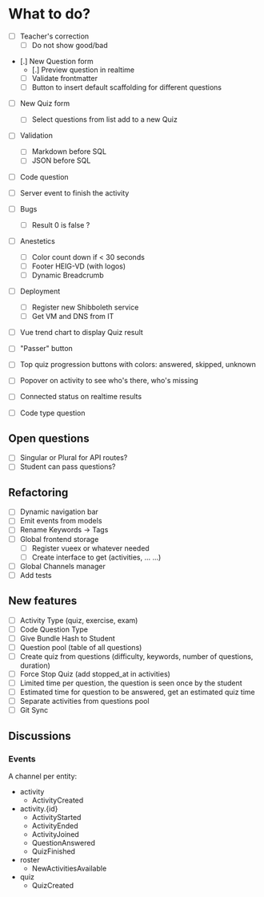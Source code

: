 # What to do?

- [ ] Teacher's correction
  - [ ] Do not show good/bad

- [.] New Question form
  - [.] Preview question in realtime
  - [ ] Validate frontmatter
  - [ ] Button to insert default scaffolding for different questions
- [ ] New Quiz form
  - [ ] Select questions from list add to a new Quiz
- [ ] Validation 
  - [ ] Markdown before SQL
  - [ ] JSON before SQL
- [ ] Code question
- [ ] Server event to finish the activity
- [ ] Bugs
  - [ ] Result 0 is false ?
- [ ] Anestetics
  - [ ] Color count down if < 30 seconds
  - [ ] Footer HEIG-VD (with logos)
  - [ ] Dynamic Breadcrumb
- [ ] Deployment
  - [ ] Register new Shibboleth service
  - [ ] Get VM and DNS from IT

- [ ] Vue trend chart to display Quiz result
- [ ] "Passer" button
- [ ] Top quiz progression buttons with colors: answered, skipped, unknown
- [ ] Popover on activity to see who's there, who's missing
- [ ] Connected status on realtime results

- [ ] Code type question

## Open questions

- [ ] Singular or Plural for API routes?
- [ ] Student can pass questions?

## Refactoring

- [ ] Dynamic navigation bar
- [ ] Emit events from models
- [ ] Rename Keywords -> Tags
- [ ] Global frontend storage 
  - [ ] Register vueex or whatever needed
  - [ ] Create interface to get (activities, ... ...)
- [ ] Global Channels manager
- [ ] Add tests
  
## New features

- [ ] Activity Type (quiz, exercise, exam)
- [ ] Code Question Type
- [ ] Give Bundle Hash to Student
- [ ] Question pool (table of all questions)
- [ ] Create quiz from questions (difficulty, keywords, number of questions, duration)
- [ ] Force Stop Quiz (add stopped_at in activities)
- [ ] Limited time per question, the question is seen once by the student
- [ ] Estimated time for question to be answered, get an estimated quiz time
- [ ] Separate activities from questions pool
- [ ] Git Sync

## Discussions

### Events

A channel per entity:

- activity
  - ActivityCreated
- activity.{id}
  - ActivityStarted
  - ActivityEnded
  - ActivityJoined
  - QuestionAnswered
  - QuizFinished
- roster
  - NewActivitiesAvailable
- quiz
  - QuizCreated
